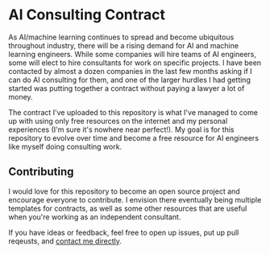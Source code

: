 # AI Consulting Contract
As AI/machine learning continues to spread and become ubiquitous throughout industry, there will be a rising demand for AI and machine learning engineers. While some companies will hire teams of AI engineers, some will elect to hire consultants for work on specific projects. I have been contacted by almost a dozen companies in the last few months asking if I can do AI consulting for them, and one of the larger hurdles I had getting started was putting together a contract without paying a lawyer a lot of money.

The contract I've uploaded to this repository is what I've managed to come up with using only free resources on the internet and my personal experiences (I'm sure it's nowhere near perfect!). My goal is for this repository to evolve over time and become a free resource for AI engineers like myself doing consulting work. 

## Contributing
I would love for this repository to become an open source project and encourage everyone to contribute. I envision there eventually being multiple templates for contracts, as well as some other resources that are useful when you're working as an independent consultant. 

If you have ideas or feedback, feel free to open up issues, put up pull reqeusts, and [contact me directly](mailto:me@zackthoutt.com).
